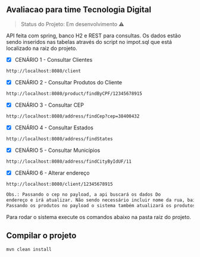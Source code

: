 ## Avaliacao para time Tecnologia Digital

> Status do Projeto: Em desenvolvimento :warning:

API feita com spring, banco H2 e REST para consultas.
Os dados estão sendo inseridos nas tabelas através do script no impot.sql que está localizado na raiz do projeto.

- [X] CENÁRIO 1 - Consultar Clientes 
```sh
http://localhost:8080/client
```
- [x] CENÁRIO 2 - Consultar Produtos do Cliente
```sh
http://localhost:8080/product/findByCPF/12345678915
```
- [X] CENÁRIO 3 - Consultar CEP
```sh
http://localhost:8080/address/findCep?cep=38400432
```
- [X] CENÁRIO 4 - Consultar Estados
```sh
http://localhost:8080/address/findStates
```
- [X] CENÁRIO 5 - Consultar Municípios
```sh
http://localhost:8080/address/findCityByIdUF/11
```
- [x] CENÁRIO 6 - Alterar endereço
```sh
http://localhost:8080/client/12345678915

Obs.: Passando o cep no payload, a api buscará os dados Do
endereço e irá atualizar. Não sendo necessário incluir nome da rua, bairro e cidade no payload.
Passando os produtos no payload o sistema também atualizará os produtos.
```

Para rodar o sistema execute os comandos abaixo na pasta raiz do projeto.


## Compilar o projeto
```sh
mvn clean install
```